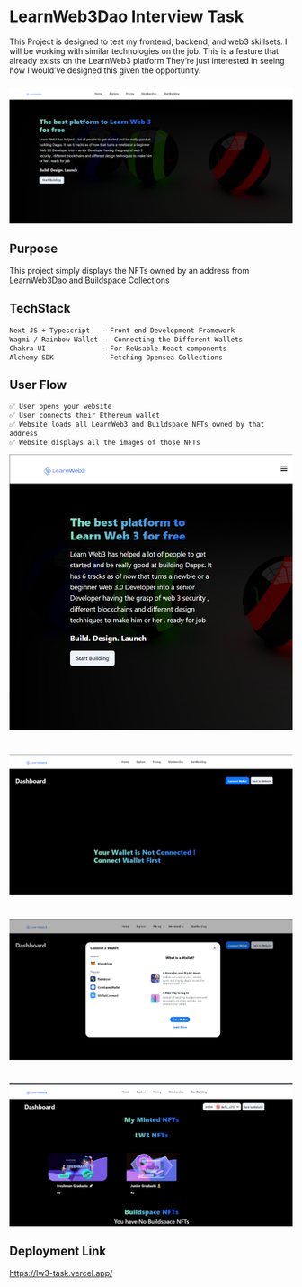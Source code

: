 # LearnWeb3Dao Interview Task

This Project is designed to test my frontend, backend, and web3 skillsets.
I will be working with similar technologies on the job.
This is a feature that already exists on the LearnWeb3 platform 
They’re just interested in seeing how I would’ve designed this given the opportunity.

###

![project Head](./project_illustration/lw3_intro.png)

## Purpose
This project simply displays the NFTs owned by an address from LearnWeb3Dao and Buildspace Collections

## TechStack
  
    Next JS + Typescript   - Front end Development Framework
    Wagmi / Rainbow Wallet -  Connecting the Different Wallets
    Chakra UI              - For ReUsable React components
    Alchemy SDK            - Fetching Opensea Collections

## User Flow

    ✅ User opens your website
    ✅ User connects their Ethereum wallet
    ✅ Website loads all LearnWeb3 and Buildspace NFTs owned by that address
    ✅ Website displays all the images of those NFTs


![project Head](./project_illustration/lw3_intro_2.png)
#

![project Head](./project_illustration/lw3_wallet_no.png)
#
![project Head](./project_illustration/lw3_wallet_click.png)
#
![project Head](./project_illustration/lw3_wallet_yes.png)

## Deployment Link
https://lw3-task.vercel.app/

